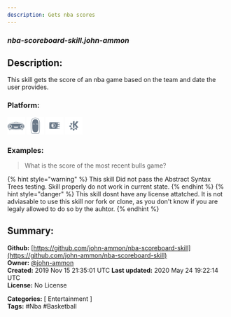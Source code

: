 ```yaml
---
description: Gets nba scores
---
```


### _nba-scoreboard-skill.john-ammon_  
## Description:  
This skill gets the score of an nba game based on the team and date the user provides.  
  
  
### Platform:  
 ![Mark I](../.gitbook/assets/mark-1-icon.png)  ![Mark II](../.gitbook/assets/mark-2-icon.png)  ![Picroft](../.gitbook/assets/picroft-icon.png)  ![plasmoid](../.gitbook/assets/kde.png)   
### Examples:  
> What is the score of the most recent bulls game?  
  
{% hint style="warning" %}
This skill Did not pass the Abstract Syntax Trees testing. Skill properly do not work in current state.
{% endhint %}
{% hint style="danger" %}
This skill dosnt have any license attatched. It is not adviasable to use this skill nor fork or clone, as you don't know if you are legaly allowed to do so by the auhtor.
{% endhint %}
  
## Summary:  
**Github:** [https://github.com/john-ammon/nba-scoreboard-skill](https://github.com/john-ammon/nba-scoreboard-skill)  
**Owner:** [@john-ammon](https://github.com/john-ammon)  
**Created:** 2019 Nov 15 21:35:01 UTC  **Last updated:** 2020 May 24 19:22:14 UTC  
**License:** No License  
  
**Categories:** [ Entertainment ]   
**Tags:** \#Nba \#Basketball   

